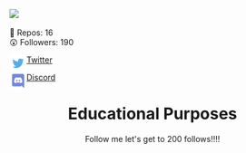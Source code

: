 <a href="https://hits.seeyoufarm.com"><img src="https://hits.seeyoufarm.com/api/count/incr/badge.svg?url=https%3A%2F%2Fgithub.com%2Ffweak&count_bg=%234651F3&title_bg=%23E34646&icon=&icon_color=%23E7E7E7&title=Viewers&edge_flat=false"/></a>

<p align="left">
  📝  Repos: 16<br>
  😲  Followers: 190<br>
</p>


<a     align="left" href="https://twitter.com/fweak1337">
  <img align="left" src="https://github.com/Fweak/Fweak/blob/master/TwitterLogo.png?raw=true" height="30px" width="30px"/>
  <p   align="left">Twitter</p>
</a>

<a     align="left" href="https://discord.com/users/723814215562821714">
  <img align="left" src="https://github.com/Fweak/Fweak/blob/master/DiscordLogo.png?raw=true" height="30px" width="30px"/>
  <p   align="left">Discord</p>
</a>

<h1 align='center'> Educational Purposes </h1>
<p align='center'> Follow me let's get to 200 follows!!!! <p>
